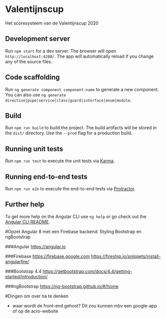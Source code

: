 # Valentijnscup
Het scoresysteem van de Valentijnscup 2020

## Development server
Run `npm start` for a dev server. The browser will open `http://localhost:4200/`. The app will automatically reload if you change any of the source files.

## Code scaffolding
Run `ng generate component component-name` to generate a new component. You can also use `ng generate directive|pipe|service|class|guard|interface|enum|module`.

## Build
Run `npm run build` to build the project. The build artifacts will be stored in the `dist/` directory. Use the `--prod` flag for a production build.

## Running unit tests
Run `npm run test` to execute the unit tests via [Karma](https://karma-runner.github.io).

## Running end-to-end tests
Run `npm run e2e` to execute the end-to-end tests via [Protractor](http://www.protractortest.org/).

## Further help
To get more help on the Angular CLI use `ng help` or go check out the [Angular CLI README](https://github.com/angular/angular-cli/blob/master/README.md).

#Opzet
Angular 8 met een Firebase backend. Styling Bootstrap en ngBootstrap

###Angular
https://angular.io

###Firebase
https://firebase.google.com
https://fireship.io/snippets/install-angularfire/

###Bootstrap 4.4
https://getbootstrap.com/docs/4.4/getting-started/introduction/

###ngBootstrap
https://ng-bootstrap.github.io/#/home

#Dingen om over na te denken
- waar wordt de front-end gehost? Dit zou kunnen mbv een google-app of op de acro-website

